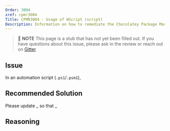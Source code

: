 ```yaml
---
Order: 3004
xref: cpmr3004
Title: CPMR3004 - Usage of WScript (script)
Description: Information on how to remediate the Chocolatey Package Moderation Rule 3004
---
```


> :memo: **NOTE** This page is a stub that has not yet been filled out. If you have questions about this issue, please ask in the review or reach out on [Gitter](https://gitter.im/chocolatey/chocolatey.org)

## Issue

In an automation script (`.ps1`/`.psm1`),

## Recommended Solution

Please update _ so that _

## Reasoning
